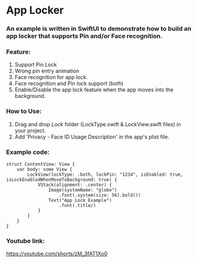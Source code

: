 # App Locker
### An example is written in SwiftUI to demonstrate how to build an app locker that supports Pin and/or Face recognition.

### Feature:
1. Support Pin Lock
2. Wrong pin entry animation
3. Face recognition for app lock.
4. Face recognition and Pin lock support (both)
5. Enable/Disable the app lock feature when the app moves into the background.

### How to Use: 
1. Drag and drop *Lock* folder (LockType.swift & LockView.swift files) in your project.
2. Add 'Privacy - Face ID Usage Description' in the app's plist file.

### Example code:
```
struct ContentView: View {
    var body: some View {
        LockView(lockType: .both, lockPin: "1234", isEnabled: true, isLockEnabledWhenMoveToBackground: true) {
            VStack(alignment: .center) {
                Image(systemName: "globe")
                    .font(.system(size: 56).bold())
                Text("App Lock Example")
                    .font(.title/)
            }
        }
    }
}
```
### Youtube link:
https://youtube.com/shorts/zM_3fAT1Xo0



